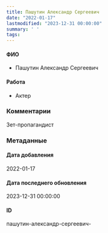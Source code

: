 ```yaml
---
title: Пашутин Александр Сергеевич
date: "2022-01-17"
lastmodified: "2023-12-31 00:00:00"
summary: ' '
tags: 
---
```

<!--# pp1-->
<!--## Фигурант-->
<!--### Личные данные-->
#### ФИО
- Пашутин Александр Сергеевич
#### Работа
- Актер
### Комментарии
Зет-пропагандист
### Метаданные
#### Дата добавления
2022-01-17
#### Дата последнего обновления
2023-12-31 00:00:00
#### ID
пашутин-александр-сергеевич-
<!--## END;-->
